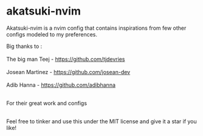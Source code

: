 # akatsuki-nvim
Akatsuki-nvim is a nvim config that contains inspirations from few other configs modeled to my preferences.

Big thanks to : <br><br>
The big man Teej - https://github.com/tjdevries <br><br>
Josean Martinez - https://github.com/josean-dev <br><br>
Adib Hanna - https://github.com/adibhanna  <br><br>

For their great work and configs <br><br>

Feel free to tinker and use this under the MIT license and give it a star if you like!
